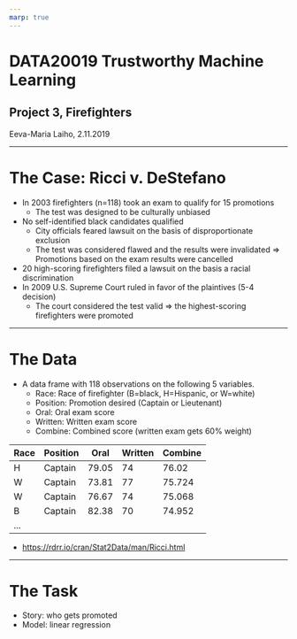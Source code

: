 ```yaml
---
marp: true
---
```


# DATA20019 Trustworthy Machine Learning

## Project 3, Firefighters

Eeva-Maria Laiho, 2.11.2019

---

# The Case: Ricci v. DeStefano

* In 2003 firefighters (n=118) took an exam to qualify for 15 promotions
    * The test was designed to be culturally unbiased
* No self-identified black candidates qualified
    * City officials feared lawsuit on the basis of disproportionate exclusion
    * The test was considered flawed and the results were invalidated
       => Promotions based on the exam results were cancelled
* 20 high-scoring firefighters filed a lawsuit on the basis a racial discrimination
* In 2009 U.S. Supreme Court ruled in favor of the plaintives (5-4 decision)
    * The court considered the test valid 
      => the highest-scoring firefighters were promoted

---

# The Data

* A data frame with 118 observations on the following 5 variables.
    * Race: Race of firefighter (B=black, H=Hispanic, or W=white)
    * Position: Promotion desired (Captain or Lieutenant)
    * Oral: Oral exam score
    * Written: Written exam score
    * Combine: Combined score (written exam gets 60% weight)

| Race | Position | Oral | Written | Combine |
| --- | --- | --- | --- | --- |
| H | Captain | 79.05 | 74 | 76.02 |
| W | Captain | 73.81 | 77 | 75.724 |
| W | Captain | 76.67 | 74 | 75.068 |
| B | Captain | 82.38 | 70 | 74.952 |
|...|

* https://rdrr.io/cran/Stat2Data/man/Ricci.html

---

# The Task

* Story: who gets promoted
* Model: linear regression


